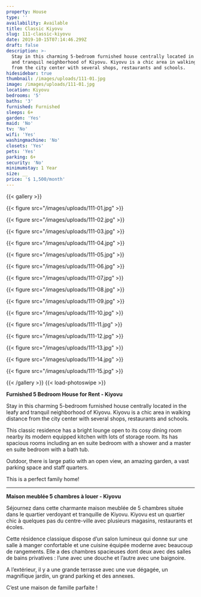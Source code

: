 ```yaml
---
property: House
type: ''
availability: Available
title: Classic Kiyovu
slug: 111-classic-kiyovu
date: 2019-10-15T07:14:46.299Z
draft: false
description: >-
  Stay in this charming 5-bedroom furnished house centrally located in the leafy
  and tranquil neighborhood of Kiyovu. Kiyovu is a chic area in walking distance
  from the city center with several shops, restaurants and schools.
hidesidebar: true
thumbnail: /images/uploads/111-01.jpg
image: /images/uploads/111-01.jpg
location: Kiyovu
bedrooms: '5'
baths: '3'
furnished: Furnished
sleeps: 6+
garden: 'Yes'
maid: 'No'
tv: 'No'
wifi: 'Yes'
washingmachine: 'No'
closets: 'Yes'
pets: 'Yes'
parking: 6+
security: 'No'
minimumstay: 1 Year
size: __
price: '$ 1,500/month'
---
```

{{< gallery >}} 

{{< figure src="/images/uploads/111-01.jpg" >}} 

{{< figure src="/images/uploads/111-02.jpg" >}}

 {{< figure src="/images/uploads/111-03.jpg" >}} 

{{< figure src="/images/uploads/111-04.jpg" >}}

{{< figure src="/images/uploads/111-05.jpg" >}}

 {{< figure src="/images/uploads/111-06.jpg" >}}

 {{< figure src="/images/uploads/111-07.jpg" >}}

 {{< figure src="/images/uploads/111-08.jpg" >}}

{{< figure src="/images/uploads/111-09.jpg" >}} 

{{< figure src="/images/uploads/111-10.jpg" >}}

 {{< figure src="/images/uploads/111-11.jpg" >}} 

{{< figure src="/images/uploads/111-12.jpg" >}}

{{< figure src="/images/uploads/111-13.jpg" >}}

{{< figure src="/images/uploads/111-14.jpg" >}}

{{< figure src="/images/uploads/111-15.jpg" >}}

 {{< /gallery >}} {{< load-photoswipe >}}

**Furnished 5 Bedroom House for Rent - Kiyovu**

Stay in this charming 5-bedroom furnished house centrally located in the leafy and tranquil neighborhood of Kiyovu. Kiyovu is a chic area in walking distance from the city center with several shops, restaurants and schools.

This classic residence has a bright lounge open to its cosy dining room nearby its modern equipped kitchen with lots of storage room. Its has spacious rooms including an en suite bedroom with a shower and a master en suite bedroom with a bath tub. 

Outdoor, there is large patio with an open view, an amazing garden, a vast parking space and staff quarters.  

This is a perfect family home!

- - -

**Maison meublée 5 chambres à louer - Kiyovu**

Séjournez dans cette charmante maison meublée de 5 chambres située dans le quartier verdoyant et tranquille de Kiyovu. Kiyovu est un quartier chic à quelques pas du centre-ville avec plusieurs magasins, restaurants et écoles.

Cette résidence classique dispose d’un salon lumineux qui donne sur une salle à manger confortable et une cuisine équipée moderne avec beaucoup de rangements. Elle a des chambres spacieuses dont deux avec des salles de bains privatives : l’une avec une douche et l’autre avec une baignoire.

A l’extérieur, il y a une grande terrasse avec une vue dégagée, un magnifique jardin, un grand parking et des annexes.

C’est une maison de famille parfaite !
